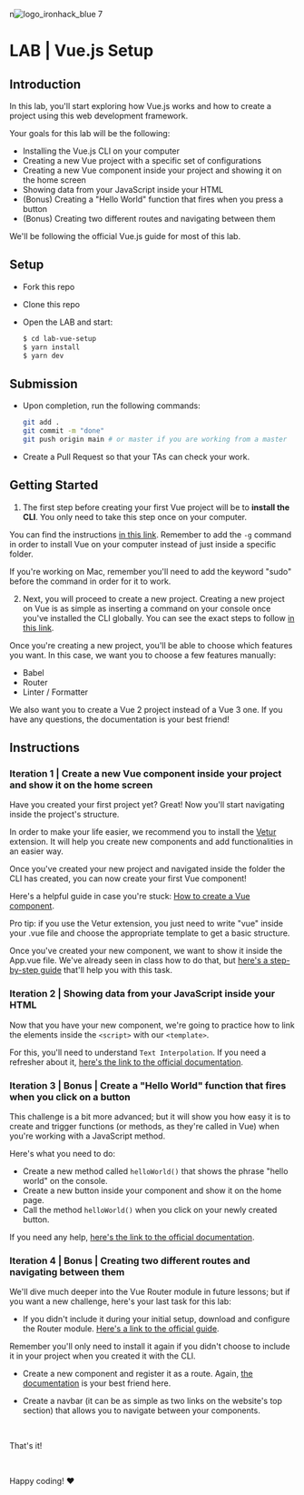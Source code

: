 n![logo_ironhack_blue 7](https://user-images.githubusercontent.com/23629340/40541063-a07a0a8a-601a-11e8-91b5-2f13e4e6b441.png)

# LAB | Vue.js Setup

## Introduction

In this lab, you'll start exploring how Vue.js works and how to create a project using this web development framework.

Your goals for this lab will be the following:

- Installing the Vue.js CLI on your computer
- Creating a new Vue project with a specific set of configurations
- Creating a new Vue component inside your project and showing it on the home screen
- Showing data from your JavaScript inside your HTML
- (Bonus) Creating a "Hello World" function that fires when you press a button
- (Bonus) Creating two different routes and navigating between them

We'll be following the official Vue.js guide for most of this lab.

## Setup

- Fork this repo
- Clone this repo
- Open the LAB and start:

  ```bash
  $ cd lab-vue-setup
  $ yarn install
  $ yarn dev
  ```

## Submission

- Upon completion, run the following commands:

  ```bash
  git add .
  git commit -m "done"
  git push origin main # or master if you are working from a master
  ```

- Create a Pull Request so that your TAs can check your work.

## Getting Started

<!-- Installing the CLI -->

1. The first step before creating your first Vue project will be to **install the CLI**. You only need to take this step once on your computer.

You can find the instructions [in this link](https://cli.vuejs.org/guide/installation.html). Remember to add the `-g` command in order to install Vue on your computer instead of just inside a specific folder.

If you're working on Mac, remember you'll need to add the keyword "sudo" before the command in order for it to work.

<!-- ## Create a new Vue project -->

2. Next, you will proceed to create a new project. Creating a new project on Vue is as simple as inserting a command on your console once you've installed the CLI globally. You can see the exact steps to follow [in this link](https://cli.vuejs.org/guide/installation.html).

Once you're creating a new project, you'll be able to choose which features you want. In this case, we want you to choose a few features manually:

- Babel
- Router
- Linter / Formatter

We also want you to create a Vue 2 project instead of a Vue 3 one. If you have any questions, the documentation is your best friend!

## Instructions

### Iteration 1 | Create a new Vue component inside your project and show it on the home screen

Have you created your first project yet? Great! Now you'll start navigating inside the project's structure.

In order to make your life easier, we recommend you to install the [Vetur](https://marketplace.visualstudio.com/items?itemName=octref.vetur) extension. It will help you create new components and add functionalities in an easier way.

Once you've created your new project and navigated inside the folder the CLI has created, you can now create your first Vue component!

Here's a helpful guide in case you're stuck: [How to create a Vue component](https://developer.mozilla.org/en-US/docs/Learn/Tools_and_testing/Client-side_JavaScript_frameworks/Vue_first_component).

Pro tip: if you use the Vetur extension, you just need to write "vue" inside your .vue file and choose the appropriate template to get a basic structure.

Once you've created your new component, we want to show it inside the App.vue file. We've already seen in class how to do that, but [here's a step-by-step guide](https://flaviocopes.com/vue-import-component/) that'll help you with this task.

### Iteration 2 | Showing data from your JavaScript inside your HTML

Now that you have your new component, we're going to practice how to link the elements inside the `<script>` with our `<template>`.

For this, you'll need to understand `Text Interpolation`. If you need a refresher about it, [here's the link to the official documentation](https://vuejs.org/guide/essentials/template-syntax.html#text-interpolation).

### Iteration 3 | Bonus | Create a "Hello World" function that fires when you click on a button

This challenge is a bit more advanced; but it will show you how easy it is to create and trigger functions (or methods, as they're called in Vue) when you're working with a JavaScript method.

Here's what you need to do:

- Create a new method called `helloWorld()` that shows the phrase "hello world" on the console.
- Create a new button inside your component and show it on the home page.
- Call the method `helloWorld()` when you click on your newly created button.

If you need any help, [here's the link to the official documentation](https://vuejs.org/guide/essentials/event-handling.html#inline-handlers).

### Iteration 4 | Bonus | Creating two different routes and navigating between them

We'll dive much deeper into the Vue Router module in future lessons; but if you want a new challenge, here's your last task for this lab:

- If you didn't include it during your initial setup, download and configure the Router module. [Here's a link to the official guide](https://github.com/vuejs/router).

Remember you'll only need to install it again if you didn't choose to include it in your project when you created it with the CLI.

- Create a new component and register it as a route. Again, [the documentation](https://router.vuejs.org/) is your best friend here.

- Create a navbar (it can be as simple as two links on the website's top section) that allows you to navigate between your components.

<br>

That's it! 

<br>

Happy coding! :heart: